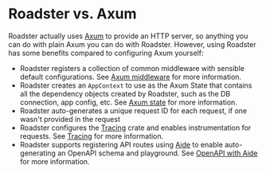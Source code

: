 # Roadster vs. Axum

Roadster actually uses [Axum](https://crates.io/crates/axum) to provide an HTTP server, so anything you can do with
plain Axum you can do with Roadster. However, using Roadster has some benefits compared to configuring Axum yourself:

- Roadster registers a collection of common middleware with sensible default configurations.
  See [Axum middleware](ch-03-02-features-middleware.md) for more information.
- Roadster creates an `AppContext` to use as the Axum State that contains all the dependency objects created by
  Roadster, such as the DB connection, app config, etc. See [Axum state](ch-03-03-features-app-state.md) for more
  information.
- Roadster auto-generates a unique request ID for each request, if one wasn't provided in the request
- Roadster configures the [Tracing](https://crates.io/crates/tracing) crate and enables instrumentation for requests.
  See [Tracing](ch-03-05-features-tracing.md) for more information.
- Roadster supports registering API routes using [Aide](https://crates.io/crates/aide) to enable auto-generating an
  OpenAPI schema and playground. See [OpenAPI with Aide](ch-03-04-features-openapi.md) for more information.

